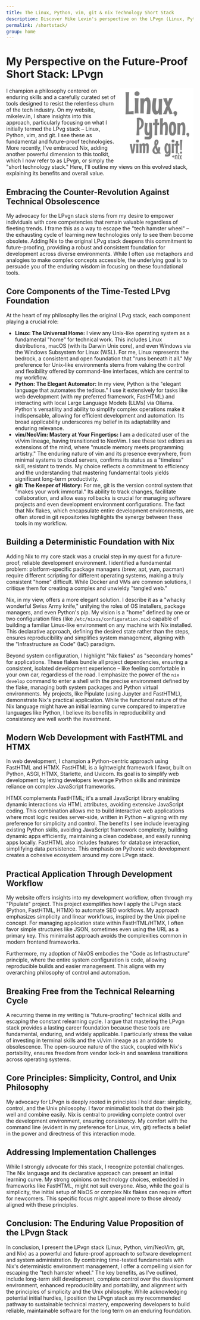 ```yaml
---
title: The Linux, Python, vim, git & nix Technology Short Stack
description: Discover Mike Levin's perspective on the LPvgn (Linux, Python, vim, git, Nix) short stack – a future-proof toolkit designed to combat tech obsolescence. Learn how this combination emphasizes enduring skills, simplicity, developer control, and Nix-powered reproducibility for building a sustainable and powerful technical foundation.
permalink: /shortstack/
group: home
---
```


# My Perspective on the Future-Proof Short Stack: LPvgn

<div style="overflow: hidden; margin-bottom: 20px;">
<img src="/images/linux-python-vim-git-nix-LPvgn-short-stack.png" alt="Linux, Python, vim & git LPvg Short Stack" style="float: right; width: 200px; margin-left: 10px; margin-bottom: 5px;">I champion a philosophy centered on enduring skills and a carefully curated set of tools designed to resist the relentless churn of the tech industry. On my website, mikelev.in, I share insights into this approach, particularly focusing on what I initially termed the LPvg stack – Linux, Python, vim, and git. I see these as fundamental and future-proof technologies. More recently, I've embraced Nix, adding another powerful dimension to this toolkit, which I now refer to as LPvgn, or simply the "short technology stack." Here, I'll outline my views on this evolved stack, explaining its benefits and overall value.
</div>

## Embracing the Counter-Revolution Against Technical Obsolescence 

My advocacy for the LPvgn stack stems from my desire to empower individuals with core competencies that remain valuable regardless of fleeting trends. I frame this as a way to escape the "tech hamster wheel" – the exhausting cycle of learning new technologies only to see them become obsolete. Adding Nix to the original LPvg stack deepens this commitment to future-proofing, providing a robust and consistent foundation for development across diverse environments. While I often use metaphors and analogies to make complex concepts accessible, the underlying goal is to persuade you of the enduring wisdom in focusing on these foundational tools.

## Core Components of the Time-Tested LPvg Foundation

At the heart of my philosophy lies the original LPvg stack, each component playing a crucial role:

* **Linux: The Universal Home:** I view any Unix-like operating system as a fundamental "home" for technical work. This includes Linux distributions, macOS (with its Darwin Unix core), and even Windows via the Windows Subsystem for Linux (WSL). For me, Linux represents the bedrock, a consistent and open foundation that "runs beneath it all." My preference for Unix-like environments stems from valuing the control and flexibility offered by command-line interfaces, which are central to my workflow.
* **Python: The Elegant Automator:** In my view, Python is the "elegant language that automates the tedious." I use it extensively for tasks like web development (with my preferred framework, FastHTML) and interacting with local Large Language Models (LLMs) via Ollama. Python's versatility and ability to simplify complex operations make it indispensable, allowing for efficient development and automation. Its broad applicability underscores my belief in its adaptability and enduring relevance.
* **vim/NeoVim: Mastery at Your Fingertips:** I am a dedicated user of the vi/vim lineage, having transitioned to NeoVim. I see these text editors as extensions of the mind, where "muscle memory meets programming artistry." The enduring nature of vim and its presence everywhere, from minimal systems to cloud servers, confirms its status as a "timeless" skill, resistant to trends. My choice reflects a commitment to efficiency and the understanding that mastering fundamental tools yields significant long-term productivity.
* **git: The Keeper of History:** For me, git is the version control system that "makes your work immortal." Its ability to track changes, facilitate collaboration, and allow easy rollbacks is crucial for managing software projects and even development environment configurations. The fact that Nix flakes, which encapsulate entire development environments, are often stored in git repositories highlights the synergy between these tools in my workflow.

## Building a Deterministic Foundation with Nix

Adding Nix to my core stack was a crucial step in my quest for a future-proof, reliable development environment. I identified a fundamental problem: platform-specific package managers (brew, apt, yum, pacman) require different scripting for different operating systems, making a truly consistent "home" difficult. While Docker and VMs are common solutions, I critique them for creating a complex and unwieldy "tangled web."

Nix, in my view, offers a more elegant solution. I describe it as a "whacky wonderful Swiss Army knife," unifying the roles of OS installers, package managers, and even Python's pip. My vision is a "home" defined by one or two configuration files (like `/etc/nixos/configuration.nix`) capable of building a familiar Linux-like environment on any machine with Nix installed. This declarative approach, defining the desired state rather than the steps, ensures reproducibility and simplifies system management, aligning with the "Infrastructure as Code" (IaC) paradigm.

Beyond system configuration, I highlight "Nix flakes" as "secondary homes" for applications. These flakes bundle all project dependencies, ensuring a consistent, isolated development experience – like feeling comfortable in your own car, regardless of the road. I emphasize the power of the `nix develop` command to enter a shell with the precise environment defined by the flake, managing both system packages and Python virtual environments. My projects, like Pipulate (using Jupyter and FastHTML), demonstrate Nix's practical application. While the functional nature of the Nix language might have an initial learning curve compared to imperative languages like Python, I believe its benefits in reproducibility and consistency are well worth the investment.

## Modern Web Development with FastHTML and HTMX

In web development, I champion a Python-centric approach using FastHTML and HTMX. FastHTML is a lightweight framework I favor, built on Python, ASGI, HTMX, Starlette, and Uvicorn. Its goal is to simplify web development by letting developers leverage Python skills and minimize reliance on complex JavaScript frameworks.

HTMX complements FastHTML; it's a small JavaScript library enabling dynamic interactions via HTML attributes, avoiding extensive JavaScript coding. This combination allows me to build interactive web applications where most logic resides server-side, written in Python – aligning with my preference for simplicity and control. The benefits I see include leveraging existing Python skills, avoiding JavaScript framework complexity, building dynamic apps efficiently, maintaining a clean codebase, and easily running apps locally. FastHTML also includes features for database interaction, simplifying data persistence. This emphasis on Pythonic web development creates a cohesive ecosystem around my core LPvgn stack.

## Practical Application Through Development Workflow

My website offers insights into my development workflow, often through my "Pipulate" project. This project exemplifies how I apply the LPvgn stack (Python, FastHTML, HTMX) to automate SEO workflows. My approach emphasizes simplicity and linear workflows, inspired by the Unix pipeline concept. For managing application state within FastHTML/HTMX, I often favor simple structures like JSON, sometimes even using the URL as a primary key. This minimalist approach avoids the complexities common in modern frontend frameworks.

Furthermore, my adoption of NixOS embodies the "Code as Infrastructure" principle, where the entire system configuration is code, allowing reproducible builds and easier management. This aligns with my overarching philosophy of control and automation.

## Breaking Free from the Technical Relearning Cycle

A recurring theme in my writing is "future-proofing" technical skills and escaping the constant relearning cycle. I argue that mastering the LPvgn stack provides a lasting career foundation because these tools are fundamental, enduring, and widely applicable. I particularly stress the value of investing in terminal skills and the vi/vim lineage as an antidote to obsolescence. The open-source nature of the stack, coupled with Nix's portability, ensures freedom from vendor lock-in and seamless transitions across operating systems.

## Core Principles: Simplicity, Control, and Unix Philosophy

My advocacy for LPvgn is deeply rooted in principles I hold dear: simplicity, control, and the Unix philosophy. I favor minimalist tools that do their job well and combine easily. Nix is central to providing complete control over the development environment, ensuring consistency. My comfort with the command line (evident in my preference for Linux, vim, git) reflects a belief in the power and directness of this interaction mode.

## Addressing Implementation Challenges

While I strongly advocate for this stack, I recognize potential challenges. The Nix language and its declarative approach can present an initial learning curve. My strong opinions on technology choices, embedded in frameworks like FastHTML, might not suit everyone. Also, while the goal is simplicity, the initial setup of NixOS or complex Nix flakes can require effort for newcomers. This specific focus might appeal more to those already aligned with these principles.

## Conclusion: The Enduring Value Proposition of the LPvgn Stack

In conclusion, I present the LPvgn stack (Linux, Python, vim/NeoVim, git, and Nix) as a powerful and future-proof approach to software development and system administration. By combining time-tested fundamentals with Nix's deterministic environment management, I offer a compelling vision for escaping the "tech hamster wheel." The key benefits, as I've outlined, include long-term skill development, complete control over the development environment, enhanced reproducibility and portability, and alignment with the principles of simplicity and the Unix philosophy. While acknowledging potential initial hurdles, I position the LPvgn stack as my recommended pathway to sustainable technical mastery, empowering developers to build reliable, maintainable software for the long term on an enduring foundation.